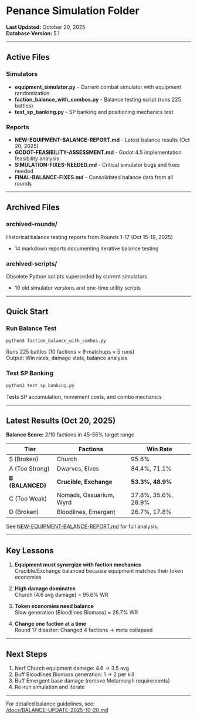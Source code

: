 # Penance Simulation Folder

**Last Updated:** October 20, 2025  
**Database Version:** 5.1

---

## Active Files

### Simulators
- **equipment_simulator.py** - Current combat simulator with equipment randomization
- **faction_balance_with_combos.py** - Balance testing script (runs 225 battles)
- **test_sp_banking.py** - SP banking and positioning mechanics test

### Reports
- **NEW-EQUIPMENT-BALANCE-REPORT.md** - Latest balance results (Oct 20, 2025)
- **GODOT-FEASIBILITY-ASSESSMENT.md** - Godot 4.5 implementation feasibility analysis
- **SIMULATION-FIXES-NEEDED.md** - Critical simulator bugs and fixes needed
- **FINAL-BALANCE-FIXES.md** - Consolidated balance data from all rounds

---

## Archived Files

### archived-rounds/
Historical balance testing reports from Rounds 1-17 (Oct 15-19, 2025)
- 14 markdown reports documenting iterative balance testing

### archived-scripts/
Obsolete Python scripts superseded by current simulators
- 10 old simulator versions and one-time utility scripts

---

## Quick Start

### Run Balance Test
```bash
python3 faction_balance_with_combos.py
```

Runs 225 battles (10 factions × 9 matchups × 5 runs)  
Output: Win rates, damage stats, balance analysis

### Test SP Banking
```bash
python3 test_sp_banking.py
```

Tests SP accumulation, movement costs, and combo mechanics

---

## Latest Results (Oct 20, 2025)

**Balance Score:** 2/10 factions in 45-55% target range

| Tier | Factions | Win Rate |
|------|----------|----------|
| S (Broken) | Church | 95.6% |
| A (Too Strong) | Dwarves, Elves | 84.4%, 71.1% |
| **B (BALANCED)** | **Crucible, Exchange** | **53.3%, 48.9%** |
| C (Too Weak) | Nomads, Ossuarium, Wyrd | 37.8%, 35.6%, 28.9% |
| D (Broken) | Bloodlines, Emergent | 26.7%, 17.8% |

See [NEW-EQUIPMENT-BALANCE-REPORT.md](NEW-EQUIPMENT-BALANCE-REPORT.md) for full analysis.

---

## Key Lessons

1. **Equipment must synergize with faction mechanics**  
   Crucible/Exchange balanced because equipment matches their token economies

2. **High damage dominates**  
   Church (4.6 avg damage) = 95.6% WR

3. **Token economies need balance**  
   Slow generation (Bloodlines Biomass) = 26.7% WR

4. **Change one faction at a time**  
   Round 17 disaster: Changed 4 factions → meta collapsed

---

## Next Steps

1. Nerf Church equipment damage: 4.6 → 3.5 avg
2. Buff Bloodlines Biomass generation: 1 → 2 per kill
3. Buff Emergent base damage (remove Metamorph requirements)
4. Re-run simulation and iterate

---

For detailed balance guidelines, see:  
[/docs/BALANCE-UPDATE-2025-10-20.md](../docs/BALANCE-UPDATE-2025-10-20.md)
